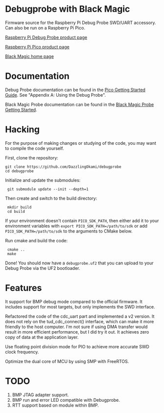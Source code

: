# Debugprobe with Black Magic

Firmware source for the Raspberry Pi Debug Probe SWD/UART accessory. Can also be run on a Raspberry Pi Pico.

[Raspberry Pi Debug Probe product page](https://www.raspberrypi.com/products/debug-probe/)

[Raspberry Pi Pico product page](https://www.raspberrypi.com/products/raspberry-pi-pico/)

[Black Magic home page](https://black-magic.org/)

# Documentation

Debug Probe documentation can be found in the [Pico Getting Started Guide](https://datasheets.raspberrypi.com/pico/getting-started-with-pico.pdf). See "Appendix A: Using the Debug Probe".

Black Magic Probe documentation can be found in the [Black Magic Probe Getting Started](https://black-magic.org/getting-started.html).

# Hacking

For the purpose of making changes or studying of the code, you may want to compile the code yourself.

First, clone the repository:
```
git clone https://github.com/DazzlingOkami/debugprobe
cd debugprobe
```
Initialize and update the submodules:
```
 git submodule update --init --depth=1
```
Then create and switch to the build directory:
```
 mkdir build
 cd build
```
If your environment doesn't contain `PICO_SDK_PATH`, then either add it to your environment variables with `export PICO_SDK_PATH=/path/to/sdk` or add `PICO_SDK_PATH=/path/to/sdk` to the arguments to CMake below.

Run cmake and build the code:
```
 cmake ..
 make
```
Done! You should now have a `debugprobe.uf2` that you can upload to your Debug Probe via the UF2 bootloader.

# Features
It support for BMP debug mode compared to the official firmware. It includes support for most targets, but only implements the SWD interface.

Refactored the code of the cdc_uart part and implemented a v2 version. It does not rely on the tud_cdc_connect() interface, which can make it more friendly to the host computer. I'm not sure if using DMA transfer would result in more efficient performance, but I did try it out. It achieves zero copy of data at the application layer.

Use floating point division mode for PIO to achieve more accurate SWD clock frequency.

Optimize the dual core of MCU by using SMP with FreeRTOS.

# TODO
1. BMP JTAG adapter support.
2. BMP run and error LED compatible with Debugprobe.
3. RTT support based on module within BMP.
